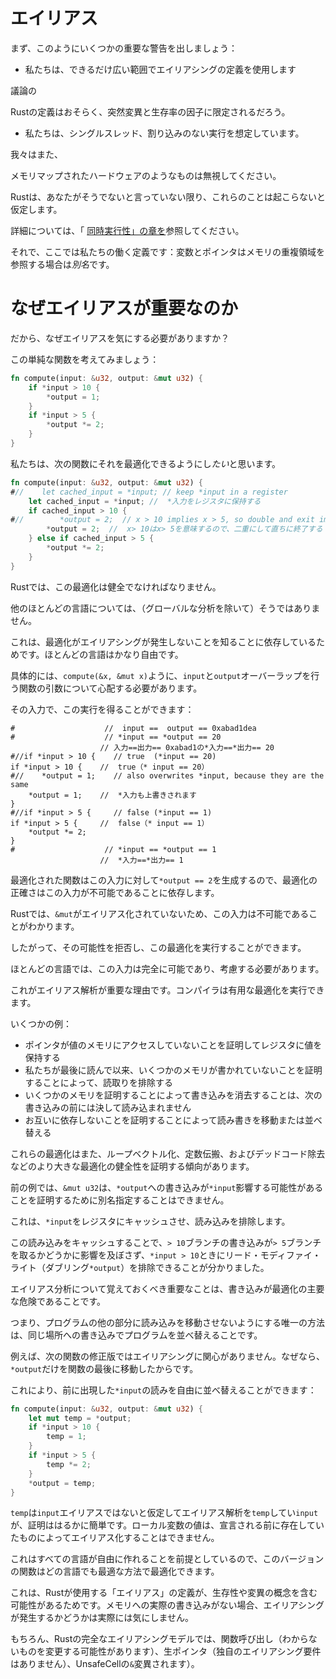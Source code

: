 # <!--Aliasing--> エイリアス

<!--First off, let's get some important caveats out of this way:-->
まず、このようにいくつかの重要な警告を出しましょう：

* <!--We will be using the broadest possible definition of aliasing for the sake-->
   私たちは、できるだけ広い範囲でエイリアシングの定義を使用します
<!--of discussion.-->
議論の
<!--Rust's definition will probably be more restricted to factor in mutations and liveness.-->
Rustの定義はおそらく、突然変異と生存率の因子に限定されるだろう。

* <!--We will be assuming a single-threaded, interrupt-free, execution.-->
   私たちは、シングルスレッド、割り込みのない実行を想定しています。
<!--We will also-->
   我々はまた、
<!--be ignoring things like memory-mapped hardware.-->
メモリマップされたハードウェアのようなものは無視してください。
<!--Rust assumes these things don't happen unless you tell it otherwise.-->
Rustは、あなたがそうでないと言っていない限り、これらのことは起こらないと仮定します。
<!--For more details, see the [Concurrency Chapter](concurrency.html).-->
詳細については、「 [同時実行性」の章を](concurrency.html)参照してください。

<!--With that said, here's our working definition: variables and pointers *alias* if they refer to overlapping regions of memory.-->
それで、ここでは私たちの働く定義です：変数とポインタはメモリの重複領域を参照する場合は*別名*です。




# <!--Why Aliasing Matters--> なぜエイリアスが重要なのか

<!--So why should we care about aliasing?-->
だから、なぜエイリアスを気にする必要がありますか？

<!--Consider this simple function:-->
この単純な関数を考えてみましょう：

```rust
fn compute(input: &u32, output: &mut u32) {
    if *input > 10 {
        *output = 1;
    }
    if *input > 5 {
        *output *= 2;
    }
}
```

<!--We would *like* to be able to optimize it to the following function:-->
私たちは、次の関数にそれを最適化できるようにし*たい*と思います。

```rust
fn compute(input: &u32, output: &mut u32) {
#//    let cached_input = *input; // keep *input in a register
    let cached_input = *input; //  *入力をレジスタに保持する
    if cached_input > 10 {
#//        *output = 2;  // x > 10 implies x > 5, so double and exit immediately
        *output = 2;  //  x> 10はx> 5を意味するので、二重にして直ちに終了する
    } else if cached_input > 5 {
        *output *= 2;
    }
}
```

<!--In Rust, this optimization should be sound.-->
Rustでは、この最適化は健全でなければなりません。
<!--For almost any other language, it wouldn't be (barring global analysis).-->
他のほとんどの言語については、（グローバルな分析を除いて）そうではありません。
<!--This is because the optimization relies on knowing that aliasing doesn't occur, which most languages are fairly liberal with.-->
これは、最適化がエイリアシングが発生しないことを知ることに依存しているためです。ほとんどの言語はかなり自由です。
<!--Specifically, we need to worry about function arguments that make `input` and `output` overlap, such as `compute(&x, &mut x)`.-->
具体的には、`compute(&x, &mut x)`ように、`input`と`output`オーバーラップを行う関数の引数について心配する必要があります。

<!--With that input, we could get this execution:-->
その入力で、この実行を得ることができます：

```rust,ignore
#                    //  input ==  output == 0xabad1dea
#                    // *input == *output == 20
                    // 入力==出力== 0xabad1の*入力==*出力== 20
#//if *input > 10 {    // true  (*input == 20)
if *input > 10 {    //  true（* input == 20）
#//    *output = 1;    // also overwrites *input, because they are the same
    *output = 1;    //  *入力も上書きされます
}
#//if *input > 5 {     // false (*input == 1)
if *input > 5 {     //  false（* input == 1）
    *output *= 2;
}
#                    // *input == *output == 1
                    //  *入力==*出力== 1
```

<!--Our optimized function would produce `*output == 2` for this input, so the correctness of our optimization relies on this input being impossible.-->
最適化された関数はこの入力に対して`*output == 2`を生成するので、最適化の正確さはこの入力が不可能であることに依存します。

<!--In Rust we know this input should be impossible because `&mut` isn't allowed to be aliased.-->
Rustでは、`&mut`がエイリアス化されていないため、この入力は不可能であることがわかります。
<!--So we can safely reject its possibility and perform this optimization.-->
したがって、その可能性を拒否し、この最適化を実行することができます。
<!--In most other languages, this input would be entirely possible, and must be considered.-->
ほとんどの言語では、この入力は完全に可能であり、考慮する必要があります。

<!--This is why alias analysis is important: it lets the compiler perform useful optimizations!-->
これがエイリアス解析が重要な理由です。コンパイラは有用な最適化を実行できます。
<!--Some examples:-->
いくつかの例：

* <!--keeping values in registers by proving no pointers access the value's memory-->
   ポインタが値のメモリにアクセスしていないことを証明してレジスタに値を保持する
* <!--eliminating reads by proving some memory hasn't been written to since last we read it-->
   私たちが最後に読んで以来、いくつかのメモリが書かれていないことを証明することによって、読取りを排除する
* <!--eliminating writes by proving some memory is never read before the next write to it-->
   いくつかのメモリを証明することによって書き込みを消去することは、次の書き込みの前には決して読み込まれません
* <!--moving or reordering reads and writes by proving they don't depend on each other-->
   お互いに依存しないことを証明することによって読み書きを移動または並べ替える

<!--These optimizations also tend to prove the soundness of bigger optimizations such as loop vectorization, constant propagation, and dead code elimination.-->
これらの最適化はまた、ループベクトル化、定数伝搬、およびデッドコード除去などのより大きな最適化の健全性を証明する傾向があります。

<!--In the previous example, we used the fact that `&mut u32` can't be aliased to prove that writes to `*output` can't possibly affect `*input`.-->
前の例では、`&mut u32`は、`*output`への書き込みが`*input`影響する可能性があることを証明するために別名指定することはできません。
<!--This let us cache `*input` in a register, eliminating a read.-->
これは、`*input`をレジスタにキャッシュさせ、読み込みを排除します。

<!--By caching this read, we knew that the the write in the `> 10` branch couldn't affect whether we take the `> 5` branch, allowing us to also eliminate a read-modify-write (doubling `*output`) when `*input > 10`.-->
この読み込みをキャッシュすることで、`> 10`ブランチの書き込みが`> 5`ブランチを取るかどうかに影響を及ぼさず、`*input > 10`ときにリード・モディファイ・ライト（ダブリング`*output`）を排除できることが分かりました。

<!--The key thing to remember about alias analysis is that writes are the primary hazard for optimizations.-->
エイリアス分析について覚えておくべき重要なことは、書き込みが最適化の主要な危険であることです。
<!--That is, the only thing that prevents us from moving a read to any other part of the program is the possibility of us re-ordering it with a write to the same location.-->
つまり、プログラムの他の部分に読み込みを移動させないようにする唯一の方法は、同じ場所への書き込みでプログラムを並べ替えることです。

<!--For instance, we have no concern for aliasing in the following modified version of our function, because we've moved the only write to `*output` to the very end of our function.-->
例えば、次の関数の修正版ではエイリアシングに関心がありません。なぜなら、`*output`だけを関数の最後に移動したからです。
<!--This allows us to freely reorder the reads of `*input` that occur before it:-->
これにより、前に出現した`*input`の読みを自由に並べ替えることができます：

```rust
fn compute(input: &u32, output: &mut u32) {
    let mut temp = *output;
    if *input > 10 {
        temp = 1;
    }
    if *input > 5 {
        temp *= 2;
    }
    *output = temp;
}
```

<!--We're still relying on alias analysis to assume that `temp` doesn't alias `input`, but the proof is much simpler: the value of a local variable can't be aliased by things that existed before it was declared.-->
`temp`は`input`エイリアスではないと仮定してエイリアス解析を`temp`してい`input`が、証明ははるかに簡単です。ローカル変数の値は、宣言される前に存在していたものによってエイリアス化することはできません。
<!--This is an assumption every language freely makes, and so this version of the function could be optimized the way we want in any language.-->
これはすべての言語が自由に作れることを前提としているので、このバージョンの関数はどの言語でも最適な方法で最適化できます。

<!--This is why the definition of "alias"that Rust will use likely involves some notion of liveness and mutation: we don't actually care if aliasing occurs if there aren't any actual writes to memory happening.-->
これは、Rustが使用する「エイリアス」の定義が、生存性や変異の概念を含む可能性があるためです。メモリへの実際の書き込みがない場合、エイリアシングが発生するかどうかは実際には気にしません。

<!--Of course, a full aliasing model for Rust must also take into consideration things like function calls (which may mutate things we don't see), raw pointers (which have no aliasing requirements on their own), and UnsafeCell (which lets the referent of an `&` be mutated).-->
もちろん、Rustの完全なエイリアシングモデルでは、関数呼び出し（わからないものを変更する可能性があります）、生ポインタ（独自のエイリアシング要件はありません）、UnsafeCellの`&`変異されます）。



